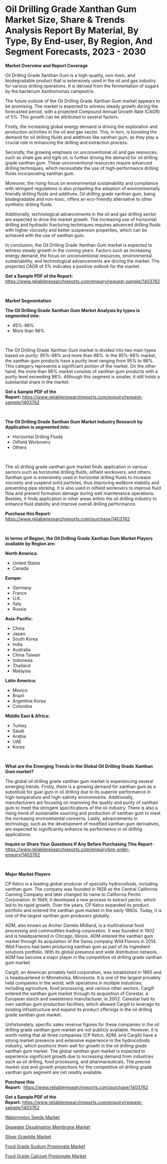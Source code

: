 <p><h1>Oil Drilling Grade Xanthan Gum Market Size, Share & Trends Analysis Report By Material, By Type, By End-user, By Region, And Segment Forecasts, 2023 - 2030</h1></p><p><strong>Market Overview and Report Coverage</strong></p>
<p><p>Oil Drilling Grade Xanthan Gum is a high-quality, non-toxic, and biodegradable product that is extensively used in the oil and gas industry for various drilling operations. It is derived from the fermentation of sugars by the bacterium Xanthomonas campestris.</p><p>The future outlook of the Oil Drilling Grade Xanthan Gum market appears to be promising. The market is expected to witness steady growth during the forecasted period, with a projected Compound Annual Growth Rate (CAGR) of 5%. This growth can be attributed to several factors.</p><p>Firstly, the increasing global energy demand is driving the exploration and production activities in the oil and gas sector. This, in turn, is boosting the demand for oil drilling fluids and additives like xanthan gum, as they play a crucial role in enhancing the drilling and extraction process.</p><p>Secondly, the growing emphasis on unconventional oil and gas resources, such as shale gas and tight oil, is further driving the demand for oil drilling grade xanthan gum. These unconventional resources require advanced drilling techniques, which necessitate the use of high-performance drilling fluids incorporating xanthan gum.</p><p>Moreover, the rising focus on environmental sustainability and compliance with stringent regulations is also propelling the adoption of environmentally friendly drilling fluids and additives. Oil drilling grade xanthan gum, being biodegradable and non-toxic, offers an eco-friendly alternative to other synthetic drilling fluids.</p><p>Additionally, technological advancements in the oil and gas drilling sector are expected to drive the market growth. The increasing use of horizontal drilling and hydraulic fracturing techniques requires advanced drilling fluids with higher viscosity and better suspension properties, which can be achieved with the use of xanthan gum.</p><p>In conclusion, the Oil Drilling Grade Xanthan Gum market is expected to witness steady growth in the coming years. Factors such as increasing energy demand, the focus on unconventional resources, environmental sustainability, and technological advancements are driving the market. The projected CAGR of 5% indicates a positive outlook for the market.</p></p>
<p><strong>Get a Sample PDF of the Report:</strong> <a href="https://www.reliableresearchreports.com/enquiry/request-sample/1403762">https://www.reliableresearchreports.com/enquiry/request-sample/1403762</a></p>
<p>&nbsp;</p>
<p><strong>Market Segmentation</strong></p>
<p><strong>The Oil Drilling Grade Xanthan Gum Market Analysis by types is segmented into:</strong></p>
<p><ul><li>95%-98%</li><li>More than 98%</li></ul></p>
<p>&nbsp;</p>
<p><p>The Oil Drilling Grade Xanthan Gum market is divided into two main types based on purity: 95%-98% and more than 98%. In the 95%-98% market, the xanthan gum products have a purity level ranging from 95% to 98%. This category represents a significant portion of the market. On the other hand, the more than 98% market consists of xanthan gum products with a purity level exceeding 98%. Although this segment is smaller, it still holds a substantial share in the market.</p></p>
<p><strong>Get a Sample PDF of the Report:</strong>&nbsp;<a href="https://www.reliableresearchreports.com/enquiry/request-sample/1403762">https://www.reliableresearchreports.com/enquiry/request-sample/1403762</a></p>
<p>&nbsp;</p>
<p><strong>The Oil Drilling Grade Xanthan Gum Market Industry Research by Application is segmented into:</strong></p>
<p><ul><li>Horizontal Drilling Fluids</li><li>Oilfield Workovers</li><li>Others</li></ul></p>
<p>&nbsp;</p>
<p><p>The oil drilling grade xanthan gum market finds application in various sectors such as horizontal drilling fluids, oilfield workovers, and others. Xanthan gum is extensively used in horizontal drilling fluids to increase viscosity and suspend solid particles, thus improving wellbore stability and preventing pipe sticking. It is also used in oilfield workovers to improve fluid flow and prevent formation damage during well maintenance operations. Besides, it finds application in other areas within the oil drilling industry to enhance fluid stability and improve overall drilling performance.</p></p>
<p><strong>Purchase this Report:</strong>&nbsp; <a href="https://www.reliableresearchreports.com/purchase/1403762">https://www.reliableresearchreports.com/purchase/1403762</a></p>
<p>&nbsp;</p>
<p><strong>In terms of Region, the Oil Drilling Grade Xanthan Gum Market Players available by Region are:</strong></p>
<p>
    <p> <strong> North America: </strong>
        <ul>
            <li>United States</li>
            <li>Canada</li>
        </ul>
        </p> 
    <p> <strong> Europe: </strong>
        <ul>
            <li>Germany</li>
            <li>France</li>
            <li>U.K.</li>
            <li>Italy</li>
            <li>Russia</li>
        </ul>
        </p> 
    <p> <strong> Asia-Pacific: </strong>
        <ul>
            <li>China</li>
            <li>Japan</li>
            <li>South Korea</li>
            <li>India</li>
            <li>Australia</li>
            <li>China Taiwan</li>
            <li>Indonesia</li>
            <li>Thailand</li>
            <li>Malaysia</li>
        </ul>
        </p> 
    <p> <strong> Latin America: </strong>
        <ul>
            <li>Mexico</li>
            <li>Brazil</li>
            <li>Argentina Korea</li>
            <li>Colombia</li>
        </ul>
        </p> 
    <p> <strong> Middle East & Africa: </strong>
        <ul>
            <li>Turkey</li>
            <li>Saudi</li>
            <li>Arabia</li>
            <li>UAE</li>
            <li>Korea</li>
        </ul>
    </p>
    </p>
<p>&nbsp;</p>
<p><strong>What are the Emerging Trends in the Global Oil Drilling Grade Xanthan Gum market?</strong></p>
<p><p>The global oil drilling grade xanthan gum market is experiencing several emerging trends. Firstly, there is a growing demand for xanthan gum as a substitute for guar gum in oil drilling due to its superior performance in high-temperature and high-salinity environments. Additionally, manufacturers are focusing on improving the quality and purity of xanthan gum to meet the stringent specifications of the oil industry. There is also a rising trend of sustainable sourcing and production of xanthan gum to meet the increasing environmental concerns. Lastly, advancements in technology, such as the development of modified xanthan gum derivatives, are expected to significantly enhance its performance in oil drilling applications.</p></p>
<p><strong>Inquire or Share Your Questions If Any Before Purchasing This Report</strong>- <a href="https://www.reliableresearchreports.com/enquiry/pre-order-enquiry/1403762">https://www.reliableresearchreports.com/enquiry/pre-order-enquiry/1403762</a></p>
<p>&nbsp;</p>
<p><strong>Major Market Players</strong></p>
<p><p>CP Kelco is a leading global producer of specialty hydrocolloids, including xanthan gum. The company was founded in 1928 as the Central California Canning Company and later changed its name to California Pectin Corporation. In 1949, it developed a new process to extract pectin, which led to its rapid growth. Over the years, CP Kelco expanded its product portfolio and entered the xanthan gum market in the early 1960s. Today, it is one of the largest xanthan gum producers globally.</p><p>ADM, also known as Archer Daniels Midland, is a multinational food processing and commodities trading corporation. It was founded in 1902 and is headquartered in Chicago, Illinois. ADM entered the xanthan gum market through its acquisition of the Swiss company Wild Flavors in 2014. Wild Flavors had been producing xanthan gum as part of its ingredient solutions portfolio. With its global presence and wide distribution network, ADM has become a major player in the competitive oil drilling grade xanthan gum market.</p><p>Cargill, an American privately held corporation, was established in 1865 and is headquartered in Minnetonka, Minnesota. It is one of the largest privately held companies in the world, with operations in multiple industries, including agriculture, food processing, and various other sectors. Cargill entered the xanthan gum market through its acquisition of Cerestar, a European starch and sweeteners manufacturer, in 2002. Cerestar had its own xanthan gum production facilities, which allowed Cargill to leverage its existing infrastructure and expand its product offerings in the oil drilling grade xanthan gum market.</p><p>Unfortunately, specific sales revenue figures for these companies in the oil drilling grade xanthan gum market are not publicly available. However, it is worth noting that all three companies (CP Kelco, ADM, and Cargill) have a strong market presence and extensive experience in the hydrocolloids industry, which positions them well for growth in the oil drilling grade xanthan gum market. The global xanthan gum market is expected to experience significant growth due to increasing demand from industries such as oil drilling, food processing, and pharmaceuticals. The precise market size and growth projections for the competitive oil drilling grade xanthan gum segment are not readily available.</p></p>
<p><strong>Purchase this Report:</strong>&nbsp;&nbsp;<a href="https://www.reliableresearchreports.com/purchase/1403762">https://www.reliableresearchreports.com/purchase/1403762</a></p>
<p></p>
<p><strong>Get a Sample PDF of the Report:</strong>&nbsp;<a href="https://www.reliableresearchreports.com/enquiry/request-sample/1403762">https://www.reliableresearchreports.com/enquiry/request-sample/1403762</a></p>
<p><p><a href="https://medium.com/@paulmcglynn6456/watermelon-seeds-market-trends-forecast-and-competitive-analysis-to-2030-3a141a439874">Watermelon Seeds Market</a></p><p><a href="https://www.linkedin.com/pulse/seawater-desalination-membrane-market-insights-players-forecast-3dp2e/">Seawater Desalination Membrane Market</a></p><p><a href="https://www.linkedin.com/pulse/silver-graphite-market-size-2023-2030-global-industrial-ouofe/">Silver Graphite Market</a></p><p><a href="https://github.com/ChiragRp1/Market-Research-Report-List-1/blob/main/food-grade-sodium-propionate-market.md">Food Grade Sodium Propionate Market</a></p><p><a href="https://github.com/BryceTownsendr/Market-Research-Report-List-1/blob/main/food-grade-calcium-propionate-market.md">Food Grade Calcium Propionate Market</a></p></p>